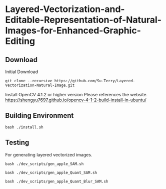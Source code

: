 # Layered-Vectorization-and-Editable-Representation-of-Natural-Images-for-Enhanced-Graphic-Editing

## Download
Initial Download
```
git clone --recursive https://github.com/Su-Terry/Layered-Vectorization-Natural-Image.git
```

Install OpenCV 4.1.2 or higher version
Please references the website. https://shengyu7697.github.io/opencv-4-1-2-build-install-in-ubuntu/

## Building Environment
```
bash ./install.sh
```

## Testing
For generating layered vectorized images.
```
bash ./dev_scripts/gen_apple_SAM.sh
```
```
bash ./dev_scripts/gen_apple_Quant_SAM.sh
```
```
bash ./dev_scripts/gen_apple_Quant_Blur_SAM.sh
```
